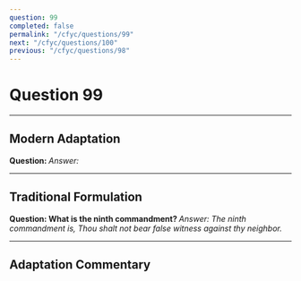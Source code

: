 ```yaml
---
question: 99
completed: false
permalink: "/cfyc/questions/99"
next: "/cfyc/questions/100"
previous: "/cfyc/questions/98"
---
```

# Question 99
---
## Modern Adaptation
<strong>
    Question:
</strong>

<em>
    Answer:
</em>

---
## Traditional Formulation
<strong>
    Question: What is the ninth commandment?
</strong>

<em>
    Answer: The ninth commandment is, Thou shalt not bear false witness against thy neighbor.
</em>

---
## Adaptation Commentary
